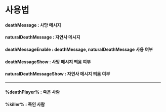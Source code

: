 # 사용법

#### deathMessage : 사망 메시지
#### naturalDeathMessage : 자연사 메시지
#### deathMessageEnable : deathMessage, naturalDeathMessage 사용 여부
#### deathMessageShow : 사망 메시지 띄움 여부
#### naturalDeathMessageShow : 자연사 메시지 띄움 여부
---
#### %deathPlayer% : 죽은 사람
#### %killer% : 죽인 사람

